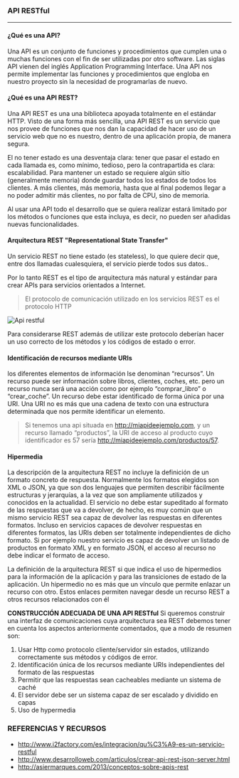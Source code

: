 ### API RESTful
___

#### ¿Qué es una API?

Una API es un conjunto de funciones y procedimientos que cumplen una o muchas funciones con el fin de ser utilizadas por otro software. Las siglas API vienen del inglés Application Programming Interface.
Una API nos permite implementar las funciones y procedimientos que engloba en nuestro proyecto sin la necesidad de programarlas de nuevo.


#### ¿Qué es una API REST?

Una API REST es una una biblioteca apoyada totalmente en el estándar HTTP. Visto de una forma más sencilla, una API REST es un servicio que nos provee de funciones que nos dan la capacidad de hacer uso de un servicio web que no es nuestro, dentro de una aplicación propia, de manera segura.

El no tener estado es una desventaja clara: tener que pasar el estado en cada llamada es, como mínimo, tedioso, pero la contrapartida es clara: escalabilidad. Para mantener un estado se requiere algún sitio (generalmente memoria) donde guardar todos los estados de todos los clientes. A más clientes, más memoria, hasta que al final podemos llegar a no poder admitir más clientes, no por falta de CPU, sino de memoria.

Al usar una API todo el desarrollo que se quiera realizar estará limitado por los métodos o funciones que esta incluya, es decir, no pueden ser añadidas nuevas funcionalidades.

#### Arquitectura REST "Representational State Transfer"

Un servicio REST no tiene estado (es stateless), lo que quiere decir que, entre dos llamadas cualesquiera, el servicio pierde todos sus datos..

Por lo tanto REST es el tipo de arquitectura más natural y estándar para crear APIs para servicios orientados a Internet.

> El protocolo de comunicación utilizado en los servicios REST es el protocolo HTTP

![Api restful](https://ayudawp.com/wp-content/uploads/2016/01/WordPress-json-rest-api.png "titulo")

Para considerarse REST además de utilizar este protocolo deberían hacer un uso correcto de los métodos y los códigos de estado o error.

#### Identificación de recursos mediante URIs

los diferentes elementos de información lse denominan “recursos”. Un recurso puede ser información sobre libros, clientes, coches, etc. pero un recurso nunca será una acción como por ejemplo “comprar_libro” o “crear_coche”.
Un recurso debe estar identificado de forma única por una URI. Una URI no es más que una cadena de texto con una estructura determinada que nos permite identificar un elemento.

> Si tenemos una api situada en http://miapideejemplo.com, y un recurso llamado “productos”, la URI de acceso al producto cuyo identificador es 57 sería http://miapideejemplo.com/productos/57.

#### Hipermedia 

La descripción de la arquitectura REST no incluye la definición de un formato concreto de respuesta. Normalmente los formatos elegidos son XML o JSON, ya que son dos lenguajes que permiten describir fácilmente estructuras y jerarquías, a la vez que son ampliamente utilizados y conocidos en la actualidad. El servicio no debe estar supeditado al formato de las respuestas que va a devolver, de hecho, es muy común que un mismo servicio REST sea capaz de devolver las respuestas en diferentes formatos. Incluso en servicios capaces de devolver respuestas en diferentes formatos, las URIs deben ser totalmente independientes de dicho formato. Si por ejemplo nuestro servicio es capaz de devolver un listado de productos en formato XML y en formato JSON, el acceso al recurso no debe indicar el formato de acceso.

La definición de la arquitectura REST si que indica el uso de hipermedios para la información de la aplicación y para las transiciones de estado de la aplicación. Un hipermedio no es más que un vínculo que permite enlazar un recurso con otro. Estos enlaces permiten navegar desde un recurso REST a otros recursos relacionados con él

**CONSTRUCCIÓN ADECUADA DE UNA API RESTful**
Si queremos construir una interfaz de comunicaciones cuya arquitectura sea REST debemos tener en cuenta los aspectos anteriormente comentados, que a modo de resumen son:

1. Usar Http como protocolo cliente/servidor sin estados, utilizando correctamente sus métodos y códigos de error.
2. Identificación única de los recursos mediante URIs independientes del formato de las respuestas
3. Permitir que las respuestas sean cacheables mediante un sistema de caché
4. El servidor debe ser un sistema capaz de ser escalado y dividido en capas
5. Uso de hypermedia


### REFERENCIAS Y RECURSOS
* http://www.i2factory.com/es/integracion/qu%C3%A9-es-un-servicio-restful
* http://www.desarrolloweb.com/articulos/crear-api-rest-json-server.html 
* http://asiermarques.com/2013/conceptos-sobre-apis-rest









